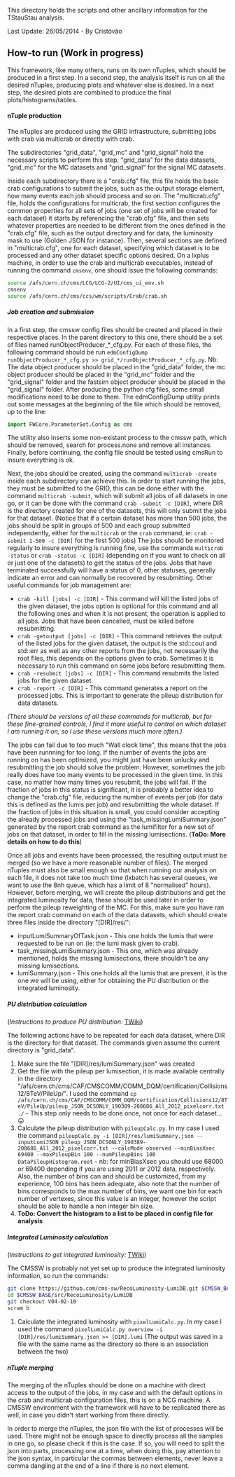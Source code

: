 This directory holds the scripts and other ancillary information for the TStauStau analysis.


Last Update: 26/05/2014 - By Cristóvão

How-to run  (Work in progress)
-------------
This framework, like many others, runs on its own nTuples, which should be produced in a first step.
In a second step, the analysis itself is run on all the desired nTuples, producing plots and whatever else is desired.
In a next step, the desired plots are combined to produce the final plots/histograms/tables.

#### nTuple production
The nTuples are produced using the GRID infrastructure, submitting jobs with crab via multicrab or directly with crab.

The subdirectories "grid_data", "grid_mc" and "grid_signal" hold the necessary scripts to perform this step, "grid_data" for the data datasets, "grid_mc" for the MC datasets and "grid_signal" for the signal MC datasets.

Inside each subdirectory there is a "crab.cfg" file, this file holds the basic crab configurations to submit the jobs, such as the output storage element, how many events each job should process and so on.
The "multicrab.cfg" file, holds the configurations for multicrab, the first section configures the common properties for all sets of jobs (one set of jobs will be created for each dataset) it starts by referencing the "crab.cfg" file, and then sets whatever properties are needed to be different from the ones defined in the "crab.cfg" file, such as the output directory and for data, the luminosity mask to use (Golden JSON for instance).
Then, several sections are defined in "multicrab.cfg", one for each dataset, specifying which dataset is to be processed and any other dataset specific options desired.
On a lxplus machine, in order to use the crab and multicrab executables, instead of running the command `cmsenv`, one should issue the following commands:
```bash
source /afs/cern.ch/cms/LCG/LCG-2/UI/cms_ui_env.sh 
cmsenv
source /afs/cern.ch/cms/ccs/wm/scripts/Crab/crab.sh
```

##### Job creation and submission
In a first step, the cmssw config files should be created and placed in their respective places. In the parent directory to this one, there should be a set of files named runObjectProducer_*_cfg.py. For each of these files, the following command should be run `edmConfigDump runObjectProducer_*_cfg.py >> grid_*/runObjectProducer_*_cfg.py`. Nb: The data object producer should be placed in the "grid_data" folder, the mc object producer should be placed in the "grid_mc" folder and the "grid_signal" folder and the fastsim object producer should be placed in the "grid_signal" folder.
After producing the python cfg files, some small modifications need to be done to them. The edmConfigDump utility prints out some messages at the beginning of the file which should be removed, up to the line:
```python
import FWCore.ParameterSet.Config as cms
```
The utility also inserts some non-existant process to the cmssw path, which should be removed, search for process.none and remove all instances. Finally, before continuing, the config file should be tested using cmsRun to insure everything is ok.

Next, the jobs should be created, using the command `multicrab -create` inside each subdirectory can achieve this.
In order to start running the jobs, they must be submitted to the GRID, this can be done either with the command `multicrab -submit`, which will submit all jobs of all datasets in one go, or it can be done with the command `crab -submit -c [DIR]`, where DIR is the directory created for one of the datasets, this will only submit the jobs for that dataset. (Notice that if a certain dataset has more than 500 jobs, the jobs should be split in groups of 500  and each group submitted independently, either for the `multicrab` or the `crab` command, ie: `crab -submit 1-500 -c [DIR]` for the first 500 jobs)
The jobs should be monitored regularly to insure everything is running fine, use the commands `multicrab -status` or `crab -status -c [DIR]` (depending on if you want to check on all or just one of the datasets) to get the status of the jobs.
Jobs that have terminated successfully will have a status of 0, other statuses, generally indicate an error and can normally be recovered by resubmitting.
Other useful commands for job management are:
- `crab -kill [jobs] -c [DIR]` - This command will kill the listed jobs of the given dataset, the jobs option is optional for this command and all the following ones and when it is not present, the operation is applied to all jobs. Jobs that have been cancelled, must be killed before resubmitting.
- `crab -getoutput [jobs] -c [DIR]` - This command retrieves the output of the listed jobs for the given dataset, the output is the std::cout and std::err as well as any other reports from the jobs, not necessarily the root files, this depends on the options given to crab. Sometimes it is necessary to run this command on some jobs before resubmitting them.
- `crab -resubmit [jobs] -c [DIR]` - This command resubmits the listed jobs for the given dataset.
- `crab -report -c [DIR]` - This command generates a report on the processed jobs. This is important to generate the pileup distribution for data datasets.

*(There should be versions of all these commands for multicrab, but for these fine-grained controls, I find it more useful to control on which dataset I am running it on, so I use these versions much more often.)*

The jobs can fail due to too much "Wall clock time", this means that the jobs have been runnning for too long. If the number of events the jobs are running on has been optimized, you might just have been unlucky and resubmitting the job should solve the problem. However, sometimes the job really does have too many events to be processed in the given time. In this case, no matter how many times you resubmit, the jobs will fail. If the fraction of jobs in this status is significant, it is probably a better idea to change the "crab.cfg" file, reducing the number of events per job (for data this is defined as the lumis per job) and resubmitting the whole dataset. If the fraction of jobs in this situation is small, you could consider accepting the already processed jobs and using the "task_missingLumiSummary.json" generated by the report crab command as the lumifilter for a new set of jobs on that dataset, in order to fill in the missing lumisections.
(**ToDo: More details on how to do this**)

Once all jobs and events have been processed, the resulting output must be merged (so we have a more reasonable number of files). The merged nTuples must also be small enough so that when running our analysis on each file, it does not take too much time (lxbatch has several queues, we want to use the 8nh queue, which has a limit of 8 "normalised" hours).
However, before merging, we will create the pileup distributions and get the integrated luminosity for data, these should be used later in order to perform the pileup reweighting of the MC. For this, make sure you have ran the report crab command on each of the data datasets, which should create three files inside the directory "[DIR]/res/":
- inputLumiSummaryOfTask.json   - This one holds the lumis that were requested to be run on (ie: the lumi mask given to crab).
- task_missingLumiSummary.json  - This one, which was already mentioned, holds the missing lumisections, there shouldn't be any missing lumisections.
- lumiSummary.json              - This one holds all the lumis that are present, it is the one we will be using, either for obtaining the PU distribution or the integrated luminosity.

##### PU distribution calculation
(*Instructions to produce PU distribution:* [TWiki](https://twiki.cern.ch/twiki/bin/viewauth/CMS/PileupJSONFileforData#Calculating_Your_Pileup_Distribu))

The following actions have to be repeated for each data dataset, where DIR is the directory for that dataset. The commands given assume the current directory is "grid_data".
  1. Make sure the file "[DIR]/res/lumiSummary.json" was created
  2. Get the file with the pileup per lumisection, it is made available centrally in the directory "/afs/cern.ch/cms/CAF/CMSCOMM/COMM_DQM/certification/Collisions12/8TeV/PileUp/". I used the command `cp /afs/cern.ch/cms/CAF/CMSCOMM/COMM_DQM/certification/Collisions12/8TeV/PileUp/pileup_JSON_DCSONLY_190389-208686_All_2012_pixelcorr.txt ./` - This step only needs to be done once, not once for each dataset... :stuck_out_tongue:
  3. Calculate the pileup distribution with `pileupCalc.py`. In my case I used the command `pileupCalc.py -i [DIR]/res/lumiSummary.json --inputLumiJSON pileup_JSON_DCSONLY_190389-208686_All_2012_pixelcorr.txt --calcMode observed --minBiasXsec 69400 --maxPileupBin 100 --numPileupBins 100 DataPileupHistogram.root` - nb: for minBiasXsec you should use 68000 or 69400 depending if you are using 2011 or 2012 data, respectively. Also, the number of bins can and should be customized, from my experience, 100 bins has been adequate, also note that the number of bins corresponds to the max number of bins, we want one bin for each number of vertexes, since this value is an integer, however the script should be able to handle a non integer bin size.
  4. **ToDo: Convert the histogram to a list to be placed in config file for analysis**

##### Integrated Luminosity calculation
(*Instructions to get integrated luminosity:* [TWiki](https://twiki.cern.ch/twiki/bin/viewauth/CMS/LumiCalc))

The CMSSW is probably not yet set up to produce the integrated luminosity information, so run the commands:
```bash
git clone https://github.com/cms-sw/RecoLuminosity-LumiDB.git $CMSSW_BASE/src/RecoLuminosity/LumiDB
cd $CMSSW_BASE/src/RecoLuminosity/LumiDB
git checkout V04-02-10
scram b
```
  1. Calculate the integrated luminosity with `pixelLumiCalc.py`. In my case I used the command `pixelLumiCalc.py overview -i [DIR]/res/lumiSummary.json >> [DIR].lumi` (The output was saved in a file with the same name as the directory so there is an association between the two)

##### nTuple merging
The merging of the nTuples should be done on a machine with direct access to the output of the jobs, in my case and with the default options in the crab and multicrab configuration files, this is on a NCG machine.
A CMSSW environment with the framework will have to be replicated there as well, in case you didn't start working from there directly.

In order to merge the nTuples, the json file with the list of processes will be used. There might not be enough space to directly process all the samples in one go, so please check if this is the case. If so, you will need to split the json into parts, processing one at a time, when doing this, pay attention to the json syntax, in particular the commas between elements, never leave a comma dangling at the end of a line if there is no next element.
